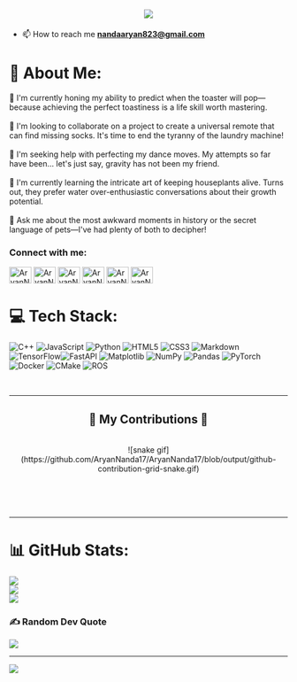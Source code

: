 <h1 align="center">
    <img src="https://readme-typing-svg.herokuapp.com/?font=SpaceMono&size=35&center=true&vCenter=true&width=500&height=70&duration=4000&lines=Hi+There!+👋;+This+is+Aryan+🚀!;" />
</h1>

- 📫 How to reach me **nandaaryan823@gmail.com**
# 💫 About Me:
🔭 I'm currently honing my ability to predict when the toaster will pop—because achieving the perfect toastiness is a life skill worth mastering.<br><br>👯 I'm looking to collaborate on a project to create a universal remote that can find missing socks. It's time to end the tyranny of the laundry machine!<br><br>🤝 I'm seeking help with perfecting my dance moves. My attempts so far have been... let's just say, gravity has not been my friend.<br><br>🌱 I'm currently learning the intricate art of keeping houseplants alive. Turns out, they prefer water over-enthusiastic conversations about their growth potential.<br><br>💬 Ask me about the most awkward moments in history or the secret language of pets—I've had plenty of both to decipher!<be>

<h3 align="left">Connect with me:</h3>
<p align="left">

<a href="https://www.linkedin.com/in/aryan-nanda-25b32224b/" target="blank"><img align="center" src="https://raw.githubusercontent.com/rahuldkjain/github-profile-readme-generator/master/src/images/icons/Social/linked-in-alt.svg" alt="AryanNanda17" height="30" width="40" /></a>
<a href="https://www.kaggle.com/aryannanda17/code" target="blank"><img align="center" src="https://raw.githubusercontent.com/rahuldkjain/github-profile-readme-generator/master/src/images/icons/Social/kaggle.svg" alt="AryanNanda17" height="30" width="40" /></a>
<a href="https://www.instagram.com/?next=%2F" target="blank"><img align="center" src="https://raw.githubusercontent.com/rahuldkjain/github-profile-readme-generator/master/src/images/icons/Social/instagram.svg" alt="AryanNanda17" height="30" width="40" /></a>
<a href="https://www.codechef.com/users/nandaaryan823" target="blank"><img align="center" src="https://cdn.jsdelivr.net/npm/simple-icons@3.1.0/icons/codechef.svg" alt="AryanNanda17" height="30" width="40" /></a>
<a href="https://codeforces.com/profile/nandaaryan823" target="blank"><img align="center" src="https://raw.githubusercontent.com/rahuldkjain/github-profile-readme-generator/master/src/images/icons/Social/codeforces.svg" alt="AryanNandar" height="30" width="40" /></a>
<a href="https://leetcode.com/Aryan_Nanda/" target="blank"><img align="center" src="https://raw.githubusercontent.com/rahuldkjain/github-profile-readme-generator/master/src/images/icons/Social/leet-code.svg" alt="AryanNanda" height="30" width="40" /></a>
</p>


# 💻 Tech Stack:
 ![C++](https://img.shields.io/badge/c++-%2300599C.svg?style=for-the-badge&logo=c%2B%2B&logoColor=white) ![JavaScript](https://img.shields.io/badge/javascript-%23323330.svg?style=for-the-badge&logo=javascript&logoColor=%23F7DF1E) ![Python](https://img.shields.io/badge/python-3670A0?style=for-the-badge&logo=python&logoColor=ffdd54) ![HTML5](https://img.shields.io/badge/html5-%23E34F26.svg?style=for-the-badge&logo=html5&logoColor=white) ![CSS3](https://img.shields.io/badge/css3-%231572B6.svg?style=for-the-badge&logo=css3&logoColor=white) ![Markdown](https://img.shields.io/badge/markdown-%23000000.svg?style=for-the-badge&logo=markdown&logoColor=white) ![TensorFlow](https://img.shields.io/badge/TensorFlow-%23FF6F00.svg?style=for-the-badge&logo=TensorFlow&logoColor=white)![FastAPI](https://img.shields.io/badge/FastAPI-005571?style=for-the-badge&logo=fastapi) ![Matplotlib](https://img.shields.io/badge/Matplotlib-%23ffffff.svg?style=for-the-badge&logo=Matplotlib&logoColor=black) ![NumPy](https://img.shields.io/badge/numpy-%23013243.svg?style=for-the-badge&logo=numpy&logoColor=white) ![Pandas](https://img.shields.io/badge/pandas-%23150458.svg?style=for-the-badge&logo=pandas&logoColor=white) ![PyTorch](https://img.shields.io/badge/PyTorch-%23EE4C2C.svg?style=for-the-badge&logo=PyTorch&logoColor=white) ![Docker](https://img.shields.io/badge/docker-%230db7ed.svg?style=for-the-badge&logo=docker&logoColor=white) ![CMake](https://img.shields.io/badge/CMake-%23008FBA.svg?style=for-the-badge&logo=cmake&logoColor=white) ![ROS](https://img.shields.io/badge/ros-%230A0FF9.svg?style=for-the-badge&logo=ros&logoColor=white)

 <br/>
<hr/>

<div align="center">
  <h2>🐍 My Contributions 🐍</h2>
  <br>
    ![snake gif](https://github.com/AryanNanda17/AryanNanda17/blob/output/github-contribution-grid-snake.gif)
  
  <br/><br/><br/>
</div>

<hr/>

# 📊 GitHub Stats:
![](https://github-readme-stats.vercel.app/api?username=AryanNanda17&theme=radical&hide_border=false&include_all_commits=false&count_private=false)<br/>
![](https://github-readme-streak-stats.herokuapp.com/?user=AryanNanda17&theme=radical&hide_border=false)<br/>
![](https://github-readme-stats.vercel.app/api/top-langs/?username=AryanNanda17&theme=radical&hide_border=false&include_all_commits=false&count_private=false&layout=compact)

### ✍️ Random Dev Quote
![](https://quotes-github-readme.vercel.app/api?type=horizontal&theme=radical)

---
[![](https://visitcount.itsvg.in/api?id=AryanNanda17&icon=0&color=0)](https://visitcount.itsvg.in)

<!-- Proudly created with GPRM ( https://gprm.itsvg.in ) -->
